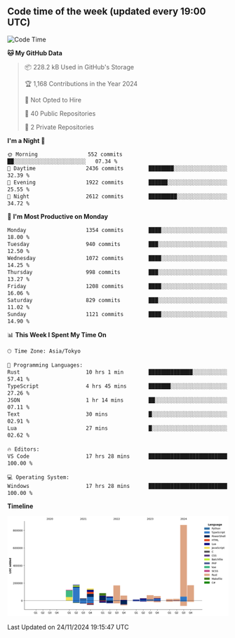 ## Code time of the week (updated every 19:00 UTC)

<!--START_SECTION:waka-->
![Code Time](http://img.shields.io/badge/Code%20Time-3%2C987%20hrs%2034%20mins-blue)

**🐱 My GitHub Data** 

> 📦 228.2 kB Used in GitHub's Storage 
 > 
> 🏆 1,168 Contributions in the Year 2024
 > 
> 🚫 Not Opted to Hire
 > 
> 📜 40 Public Repositories 
 > 
> 🔑 2 Private Repositories 
 > 
**I'm a Night 🦉** 

```text
🌞 Morning                552 commits         ██░░░░░░░░░░░░░░░░░░░░░░░   07.34 % 
🌆 Daytime                2436 commits        ████████░░░░░░░░░░░░░░░░░   32.39 % 
🌃 Evening                1922 commits        ██████░░░░░░░░░░░░░░░░░░░   25.55 % 
🌙 Night                  2612 commits        █████████░░░░░░░░░░░░░░░░   34.72 % 
```
📅 **I'm Most Productive on Monday** 

```text
Monday                   1354 commits        ████░░░░░░░░░░░░░░░░░░░░░   18.00 % 
Tuesday                  940 commits         ███░░░░░░░░░░░░░░░░░░░░░░   12.50 % 
Wednesday                1072 commits        ████░░░░░░░░░░░░░░░░░░░░░   14.25 % 
Thursday                 998 commits         ███░░░░░░░░░░░░░░░░░░░░░░   13.27 % 
Friday                   1208 commits        ████░░░░░░░░░░░░░░░░░░░░░   16.06 % 
Saturday                 829 commits         ███░░░░░░░░░░░░░░░░░░░░░░   11.02 % 
Sunday                   1121 commits        ████░░░░░░░░░░░░░░░░░░░░░   14.90 % 
```


📊 **This Week I Spent My Time On** 

```text
🕑︎ Time Zone: Asia/Tokyo

💬 Programming Languages: 
Rust                     10 hrs 1 min        ██████████████░░░░░░░░░░░   57.41 % 
TypeScript               4 hrs 45 mins       ███████░░░░░░░░░░░░░░░░░░   27.26 % 
JSON                     1 hr 14 mins        ██░░░░░░░░░░░░░░░░░░░░░░░   07.11 % 
Text                     30 mins             █░░░░░░░░░░░░░░░░░░░░░░░░   02.91 % 
Lua                      27 mins             █░░░░░░░░░░░░░░░░░░░░░░░░   02.62 % 

🔥 Editors: 
VS Code                  17 hrs 28 mins      █████████████████████████   100.00 % 

💻 Operating System: 
Windows                  17 hrs 28 mins      █████████████████████████   100.00 % 
```

**Timeline**

![Lines of Code chart](https://raw.githubusercontent.com/SARDONYX-sard/SARDONYX-sard/main/assets/bar_graph.png)


 Last Updated on 24/11/2024 19:15:47 UTC
<!--END_SECTION:waka-->